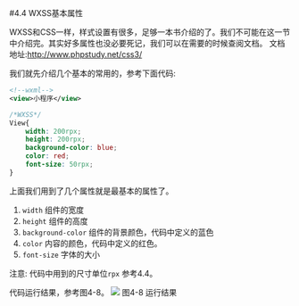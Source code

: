 #4.4 WXSS基本属性

WXSS和CSS一样，样式设置有很多，足够一本书介绍的了。我们不可能在这一节中介绍完。其实好多属性也没必要死记，我们可以在需要的时候查阅文档。
文档地址:http://www.phpstudy.net/css3/

我们就先介绍几个基本的常用的，参考下面代码:

```xml
<!--wxml-->
<view>小程序</view>
```
```css
/*WXSS*/
View{
    width: 200rpx;
    height: 200rpx;
    background-color: blue; 
    color: red;
    font-size: 50rpx;
}
```
上面我们用到了几个属性就是最基本的属性了。

1. `width` 组件的宽度
2. `height` 组件的高度
3. `background-color` 组件的背景颜色，代码中定义的蓝色
4. `color` 内容的颜色，代码中定义的红色。
5. `font-size` 字体的大小

注意: 代码中用到的尺寸单位`rpx` 参考4.4。

代码运行结果，参考图4-8。
![](/assets/图4-8.png) 图4-8 运行结果




